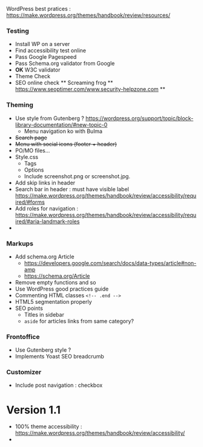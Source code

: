 
WordPress best pratices : https://make.wordpress.org/themes/handbook/review/resources/

### Testing

* Install WP on a server
* Find accessibility test online
* Pass Google Pagespeed
* Pass Schema.org validator from Google
* **OK** W3C validator
* Theme Check
* SEO online check
** Screaming frog
** https://www.seoptimer.com/www.security-helpzone.com
** 

### Theming

* Use style from Gutenberg ? https://wordpress.org/support/topic/block-library-documentation/#new-topic-0
  * Menu navigation ko with Bulma
* <del>Search page</del>
* <del>Menu with social icons (footer + header)</del>
* PO/MO files... 
* Style.css
  * Tags
  * Options 
  * Include screenshot.png or screenshot.jpg.
* Add skip links in header
* Search bar in header : must have visible label https://make.wordpress.org/themes/handbook/review/accessibility/required/#forms
* Add roles for navigation : https://make.wordpress.org/themes/handbook/review/accessibility/required/#aria-landmark-roles
* 

### Markups

* Add schema.org Article
  * https://developers.google.com/search/docs/data-types/article#non-amp
  * https://schema.org/Article
* Remove empty functions and so
* Use WordPress good practices guide
* Commenting HTML classes `<!-- .end -->`
* HTML5 segmentation properly
* SEO points
  * Titles in sidebar
  * `aside` for articles links from same category?

 ### Frontoffice
 
* Use Gutenberg style ?
* Implements Yoast SEO breadcrumb


### Customizer

* Include post navigation : checkbox




# Version 1.1

* 100% theme accessibility : https://make.wordpress.org/themes/handbook/review/accessibility/
* 